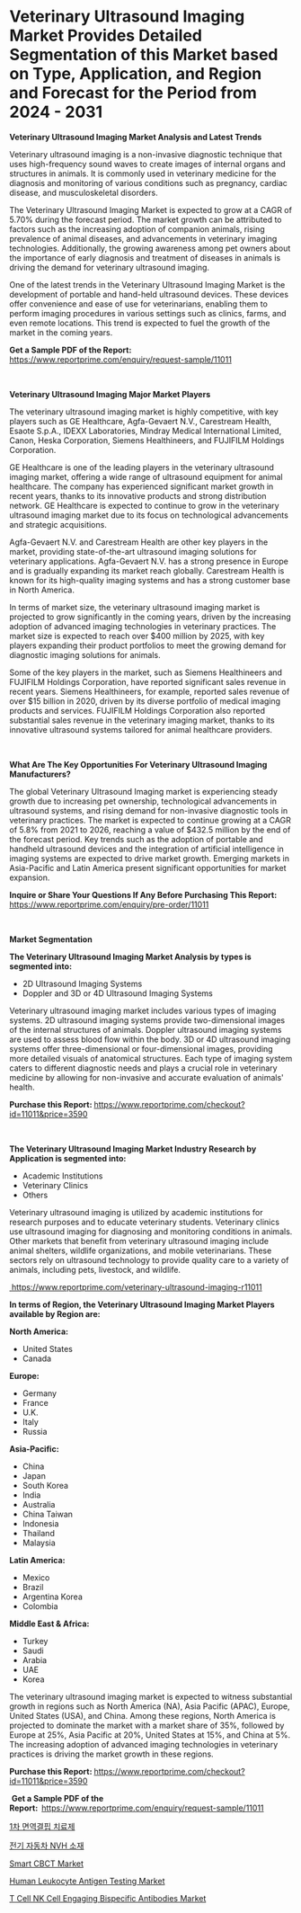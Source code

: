 <p><h1>Veterinary Ultrasound Imaging Market Provides Detailed Segmentation of this Market based on Type, Application, and Region and Forecast for the Period from 2024 - 2031</h1></p><p><strong>Veterinary Ultrasound Imaging Market Analysis and Latest Trends</strong></p>
<p><p>Veterinary ultrasound imaging is a non-invasive diagnostic technique that uses high-frequency sound waves to create images of internal organs and structures in animals. It is commonly used in veterinary medicine for the diagnosis and monitoring of various conditions such as pregnancy, cardiac disease, and musculoskeletal disorders.</p><p>The Veterinary Ultrasound Imaging Market is expected to grow at a CAGR of 5.70% during the forecast period. The market growth can be attributed to factors such as the increasing adoption of companion animals, rising prevalence of animal diseases, and advancements in veterinary imaging technologies. Additionally, the growing awareness among pet owners about the importance of early diagnosis and treatment of diseases in animals is driving the demand for veterinary ultrasound imaging.</p><p>One of the latest trends in the Veterinary Ultrasound Imaging Market is the development of portable and hand-held ultrasound devices. These devices offer convenience and ease of use for veterinarians, enabling them to perform imaging procedures in various settings such as clinics, farms, and even remote locations. This trend is expected to fuel the growth of the market in the coming years.</p></p>
<p><strong>Get a Sample PDF of the Report:&nbsp;</strong> <a href="https://www.reportprime.com/enquiry/request-sample/11011">https://www.reportprime.com/enquiry/request-sample/11011</a></p>
<p>&nbsp;</p>
<p><strong>Veterinary Ultrasound Imaging Major Market Players</strong></p>
<p><p>The veterinary ultrasound imaging market is highly competitive, with key players such as GE Healthcare, Agfa-Gevaert N.V., Carestream Health, Esaote S.p.A., IDEXX Laboratories, Mindray Medical International Limited, Canon, Heska Corporation, Siemens Healthineers, and FUJIFILM Holdings Corporation. </p><p>GE Healthcare is one of the leading players in the veterinary ultrasound imaging market, offering a wide range of ultrasound equipment for animal healthcare. The company has experienced significant market growth in recent years, thanks to its innovative products and strong distribution network. GE Healthcare is expected to continue to grow in the veterinary ultrasound imaging market due to its focus on technological advancements and strategic acquisitions.</p><p>Agfa-Gevaert N.V. and Carestream Health are other key players in the market, providing state-of-the-art ultrasound imaging solutions for veterinary applications. Agfa-Gevaert N.V. has a strong presence in Europe and is gradually expanding its market reach globally. Carestream Health is known for its high-quality imaging systems and has a strong customer base in North America.</p><p>In terms of market size, the veterinary ultrasound imaging market is projected to grow significantly in the coming years, driven by the increasing adoption of advanced imaging technologies in veterinary practices. The market size is expected to reach over $400 million by 2025, with key players expanding their product portfolios to meet the growing demand for diagnostic imaging solutions for animals.</p><p>Some of the key players in the market, such as Siemens Healthineers and FUJIFILM Holdings Corporation, have reported significant sales revenue in recent years. Siemens Healthineers, for example, reported sales revenue of over $15 billion in 2020, driven by its diverse portfolio of medical imaging products and services. FUJIFILM Holdings Corporation also reported substantial sales revenue in the veterinary imaging market, thanks to its innovative ultrasound systems tailored for animal healthcare providers.</p></p>
<p>&nbsp;</p>
<p><strong>What Are The Key Opportunities For Veterinary Ultrasound Imaging Manufacturers?</strong></p>
<p><p>The global Veterinary Ultrasound Imaging market is experiencing steady growth due to increasing pet ownership, technological advancements in ultrasound systems, and rising demand for non-invasive diagnostic tools in veterinary practices. The market is expected to continue growing at a CAGR of 5.8% from 2021 to 2026, reaching a value of $432.5 million by the end of the forecast period. Key trends such as the adoption of portable and handheld ultrasound devices and the integration of artificial intelligence in imaging systems are expected to drive market growth. Emerging markets in Asia-Pacific and Latin America present significant opportunities for market expansion.</p></p>
<p><strong>Inquire or Share Your Questions If Any Before Purchasing This Report:</strong> <a href="https://www.reportprime.com/enquiry/pre-order/11011">https://www.reportprime.com/enquiry/pre-order/11011</a></p>
<p>&nbsp;</p>
<p><strong>Market Segmentation</strong></p>
<p><strong>The Veterinary Ultrasound Imaging Market Analysis by types is segmented into:</strong></p>
<p><ul><li>2D Ultrasound Imaging Systems</li><li>Doppler and 3D or 4D Ultrasound Imaging Systems</li></ul></p>
<p><p>Veterinary ultrasound imaging market includes various types of imaging systems. 2D ultrasound imaging systems provide two-dimensional images of the internal structures of animals. Doppler ultrasound imaging systems are used to assess blood flow within the body. 3D or 4D ultrasound imaging systems offer three-dimensional or four-dimensional images, providing more detailed visuals of anatomical structures. Each type of imaging system caters to different diagnostic needs and plays a crucial role in veterinary medicine by allowing for non-invasive and accurate evaluation of animals' health.</p></p>
<p><strong>Purchase this Report:&nbsp;</strong><a href="https://www.reportprime.com/checkout?id=11011&price=3590">https://www.reportprime.com/checkout?id=11011&price=3590</a></p>
<p>&nbsp;</p>
<p><strong>The Veterinary Ultrasound Imaging Market Industry Research by Application is segmented into:</strong></p>
<p><ul><li>Academic Institutions</li><li>Veterinary Clinics</li><li>Others</li></ul></p>
<p><p>Veterinary ultrasound imaging is utilized by academic institutions for research purposes and to educate veterinary students. Veterinary clinics use ultrasound imaging for diagnosing and monitoring conditions in animals. Other markets that benefit from veterinary ultrasound imaging include animal shelters, wildlife organizations, and mobile veterinarians. These sectors rely on ultrasound technology to provide quality care to a variety of animals, including pets, livestock, and wildlife.</p></p>
<p><a href="https://www.reportprime.com/veterinary-ultrasound-imaging-r11011">&nbsp;https://www.reportprime.com/veterinary-ultrasound-imaging-r11011</a></p>
<p><strong>In terms of Region, the Veterinary Ultrasound Imaging Market Players available by Region are:</strong></p>
<p>
    <p> <strong> North America: </strong>
        <ul>
            <li>United States</li>
            <li>Canada</li>
        </ul>
        </p> 
    <p> <strong> Europe: </strong>
        <ul>
            <li>Germany</li>
            <li>France</li>
            <li>U.K.</li>
            <li>Italy</li>
            <li>Russia</li>
        </ul>
        </p> 
    <p> <strong> Asia-Pacific: </strong>
        <ul>
            <li>China</li>
            <li>Japan</li>
            <li>South Korea</li>
            <li>India</li>
            <li>Australia</li>
            <li>China Taiwan</li>
            <li>Indonesia</li>
            <li>Thailand</li>
            <li>Malaysia</li>
        </ul>
        </p> 
    <p> <strong> Latin America: </strong>
        <ul>
            <li>Mexico</li>
            <li>Brazil</li>
            <li>Argentina Korea</li>
            <li>Colombia</li>
        </ul>
        </p> 
    <p> <strong> Middle East & Africa: </strong>
        <ul>
            <li>Turkey</li>
            <li>Saudi</li>
            <li>Arabia</li>
            <li>UAE</li>
            <li>Korea</li>
        </ul>
    </p>
    </p>
<p><p>The veterinary ultrasound imaging market is expected to witness substantial growth in regions such as North America (NA), Asia Pacific (APAC), Europe, United States (USA), and China. Among these regions, North America is projected to dominate the market with a market share of 35%, followed by Europe at 25%, Asia Pacific at 20%, United States at 15%, and China at 5%. The increasing adoption of advanced imaging technologies in veterinary practices is driving the market growth in these regions.</p></p>
<p><strong>Purchase this Report: </strong><a href="https://www.reportprime.com/checkout?id=11011&price=3590">https://www.reportprime.com/checkout?id=11011&price=3590</a></p>
<p>&nbsp;<strong>Get a Sample PDF of the Report:&nbsp;&nbsp;</strong><a href="https://www.reportprime.com/enquiry/request-sample/11011">https://www.reportprime.com/enquiry/request-sample/11011</a></p>
<p><strong></strong></p>
<p><p><a href="https://github.com/ahmadrevanz10/Market-Research-Report-List-2/blob/main/7746465106955.md">1차 면역결핍 치료제</a></p><p><a href="https://github.com/nigaleamar09/Market-Research-Report-List-2/blob/main/5513801106956.md">전기 자동차 NVH 소재</a></p><p><a href="https://github.com/FassouRP/Market-Research-Report-List-6/blob/main/smart-cbct-market.md">Smart CBCT Market</a></p><p><a href="https://github.com/dlwlxxqs71/Market-Research-Report-List-1/blob/main/human-leukocyte-antigen-testing-market.md">Human Leukocyte Antigen Testing Market</a></p><p><a href="https://github.com/rahu1506/Market-Research-Report-List-5/blob/main/t-cell-nk-cell-engaging-bispecific-antibodies-market.md">T Cell NK Cell Engaging Bispecific Antibodies Market</a></p></p>